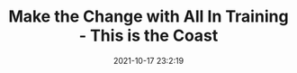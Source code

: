 ---
"title": "Make the Change with All In Training - This is the Coast"
"date": "2021-10-17 23:2:19"
"feed_name": "GOOGLENEWSINDUSTRIAL"
"feed_website": "https://news.google.com/search?q=industrial%2Bincident&hl=en-US&gl=US&ceid=US:en"
"feed_rss": "https://news.google.com/rss/search?q=industrial%2Bincident&hl=en-US&gl=US&ceid=US:en"
"link": "https://www.thisisthecoast.co.uk/features/make-the-change-with-all-in-training/"
"source": "{'href': 'https://www.thisisthecoast.co.uk', 'title': 'This is the Coast'}"
"file": "_posts/2021-1-1-07d461c64e2bcb5535fc951e5260aac0c9195754.md"
"accident": "0"
"drilling": "0"
"represented_by": "0"
"dead": "0"
"injured": "0"
"arrested": "0"
"place": "unknown place"
"where": "unknown site"
"causes": "unknown"
"place_uri": "unknown place"
---